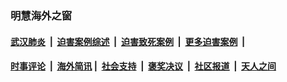 
### 明慧海外之窗

####  [武汉肺炎](indexes/365.md?t=05071800) &nbsp;|&nbsp;  [迫害案例综述](indexes/328.md?t=05071800) &nbsp;|&nbsp; [迫害致死案例](indexes/277.md?t=05071800)  &nbsp;|&nbsp; [更多迫害案例](indexes/81.md?t=05071800)  &nbsp;|&nbsp; 
####  [时事评论](indexes/19.md?t=05071800) &nbsp;|&nbsp; [海外简讯](indexes/245.md?t=05071800)&nbsp;|&nbsp;  [社会支持](indexes/140.md?t=05071800) &nbsp;|&nbsp; [褒奖决议](indexes/282.md?t=05071800) &nbsp;|&nbsp; [社区报道](indexes/91.md?t=05071800)  &nbsp;|&nbsp; [天人之间](indexes/78.md?t=05071800) 

